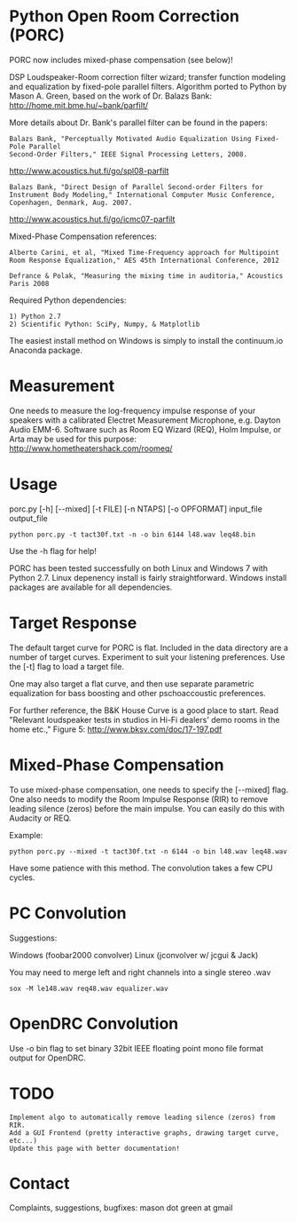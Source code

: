 Python Open Room Correction (PORC)
==================================

PORC now includes mixed-phase compensation (see below)!

DSP Loudspeaker-Room correction filter wizard; transfer function modeling and equalization 
by fixed-pole parallel filters. Algorithm ported to Python by Mason A. Green, based on the work 
of Dr. Balazs Bank: http://home.mit.bme.hu/~bank/parfilt/

More details about Dr. Bank's parallel filter can be found in the papers:

    Balazs Bank, "Perceptually Motivated Audio Equalization Using Fixed-Pole Parallel
    Second-Order Filters," IEEE Signal Processing Letters, 2008.

http://www.acoustics.hut.fi/go/spl08-parfilt

    Balazs Bank, "Direct Design of Parallel Second-order Filters for
    Instrument Body Modeling," International Computer Music Conference,
    Copenhagen, Denmark, Aug. 2007.

http://www.acoustics.hut.fi/go/icmc07-parfilt
    
Mixed-Phase Compensation references:

	Alberto Carini, et al, "Mixed Time-Frequency approach for Multipoint
	Room Response Equalization," AES 45th International Conference, 2012
	
	Defrance & Polak, "Measuring the mixing time in auditoria," Acoustics
	Paris 2008
	
Required Python dependencies:

    1) Python 2.7
    2) Scientific Python: SciPy, Numpy, & Matplotlib

The easiest install method on Windows is simply to install the continuum.io Anaconda package.

Measurement
===========

One needs to measure the log-frequency impulse response of your speakers with a 
calibrated Electret Measurement Microphone, e.g. Dayton Audio EMM-6. Software 
such as Room EQ Wizard (REQ), Holm Impulse, or Arta may be used for this purpose:
http://www.hometheatershack.com/roomeq/

Usage
=====

porc.py [-h] [--mixed] [-t FILE] [-n NTAPS] [-o OPFORMAT] input_file output_file

    python porc.py -t tact30f.txt -n -o bin 6144 l48.wav leq48.bin

Use the -h flag for help!

PORC has been tested successfully on both Linux and Windows 7 with Python 2.7. Linux depenency 
install is fairly straightforward. Windows install packages are available for all dependencies.

Target Response
===============

The default target curve for PORC is flat. Included in the data directory are a number 
of target curves. Experiment to suit your listening preferences. Use the [-t] flag to load a target
file.

One may also target a flat curve, and then use separate parametric equalization for bass boosting
and other pschoaccoustic preferences. 

For further reference, the B&K House Curve is a good place to start. Read "Relevant loudspeaker 
tests in studios in Hi-Fi dealers' demo rooms in the home etc.," Figure 5:
http://www.bksv.com/doc/17-197.pdf

Mixed-Phase Compensation
==============

To use mixed-phase compensation, one needs to specify the [--mixed] flag. One also needs to modify
the Room Impulse Response (RIR) to remove leading silence (zeros) before the main impulse. You can
easily do this with Audacity or REQ.

Example:

	python porc.py --mixed -t tact30f.txt -n 6144 -o bin l48.wav leq48.wav
	
Have some patience with this method. The convolution takes a few CPU cycles.

PC Convolution
==============

Suggestions:

Windows (foobar2000 convolver)
Linux (jconvolver w/ jcgui & Jack)

You may need to merge left and right channels into a single stereo .wav 

    sox -M le148.wav req48.wav equalizer.wav


OpenDRC Convolution
===================

Use -o bin flag to set binary 32bit IEEE floating point mono file format output for OpenDRC.


TODO
====

	Implement algo to automatically remove leading silence (zeros) from RIR.
	Add a GUI Frontend (pretty interactive graphs, drawing target curve, etc...)
	Update this page with better documentation!

Contact
=======

Complaints, suggestions, bugfixes: mason dot green at gmail
